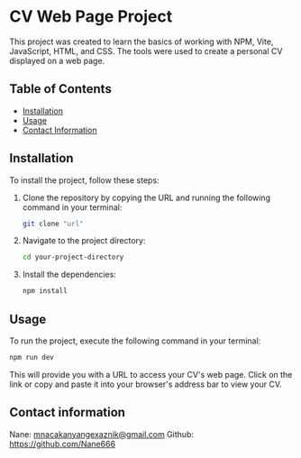 # CV Web Page Project

This project was created to learn the basics of working with NPM, Vite, JavaScript, HTML, and CSS. The tools were used to create a personal CV displayed on a web page.

## Table of Contents
- [Installation](#installation)
- [Usage](#usage)
- [Contact Information](#contact-information)

## Installation

To install the project, follow these steps:

1. Clone the repository by copying the URL and running the following command in your terminal:
    ```bash
   git clone "url"
    ```
2. Navigate to the project directory:
    ```bash
    cd your-project-directory
    ```
3. Install the dependencies:
    ```bash
    npm install
    ```
## Usage

To run the project, execute the following command in your terminal:
```bash
npm run dev
```
This will provide you with a URL to access your CV's web page. Click on the link or copy and paste it into your browser's address bar to view your CV.

## Contact information

Nane: mnacakanyangexaznik@gmail.com
Github: https://github.com/Nane666
